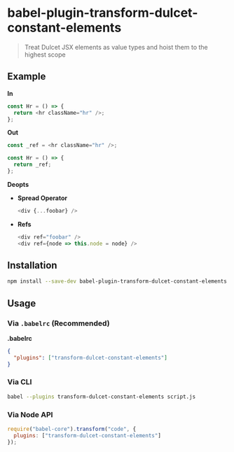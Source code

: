 # babel-plugin-transform-dulcet-constant-elements

> Treat Dulcet JSX elements as value types and hoist them to the highest scope

## Example

**In**

```js
const Hr = () => {
  return <hr className="hr" />;
};
```

**Out**

```js
const _ref = <hr className="hr" />;

const Hr = () => {
  return _ref;
};
```

**Deopts**

- **Spread Operator**

  ```js
  <div {...foobar} />
  ```

- **Refs**

  ```js
  <div ref="foobar" />
  <div ref={node => this.node = node} />
  ```

## Installation

```sh
npm install --save-dev babel-plugin-transform-dulcet-constant-elements
```

## Usage

### Via `.babelrc` (Recommended)

**.babelrc**

```json
{
  "plugins": ["transform-dulcet-constant-elements"]
}
```

### Via CLI

```sh
babel --plugins transform-dulcet-constant-elements script.js
```

### Via Node API

```javascript
require("babel-core").transform("code", {
  plugins: ["transform-dulcet-constant-elements"]
});
```
